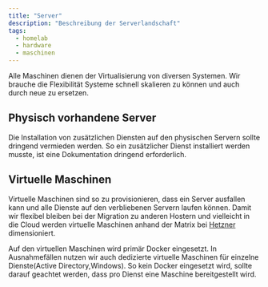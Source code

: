 ```yaml
---
title: "Server"
description: "Beschreibung der Serverlandschaft"
tags:
  - homelab
  - hardware
  - maschinen
---
```


Alle Maschinen dienen der Virtualisierung von diversen Systemen. Wir brauche die Flexibilität Systeme schnell skalieren zu können und auch durch neue zu ersetzen.

<!--more-->

## Physisch vorhandene Server

Die Installation von zusätzlichen Diensten auf den physischen Servern sollte dringend vermieden werden. So ein zusätzlicher Dienst installiert werden musste, ist eine Dokumentation dringend erforderlich.

## Virtuelle Maschinen

Virtuelle Maschinen sind so zu provisionieren, dass ein Server ausfallen kann
und alle Dienste auf den verbliebenen Servern laufen können.
Damit wir flexibel bleiben bei der Migration zu anderen Hostern und vielleicht
in die Cloud werden virtuelle Maschinen anhand der Matrix bei
[Hetzner](https://www.hetzner.com/de/cloud) dimensioniert.

Auf den virtuellen Maschinen wird primär Docker eingesetzt. In Ausnahmefällen
nutzen wir auch dedizierte virtuelle Maschinen für einzelne Dienste(Active
Directory,Windows). So kein Docker eingesetzt wird, sollte darauf geachtet
werden, dass pro Dienst eine Maschine bereitgestellt wird.
